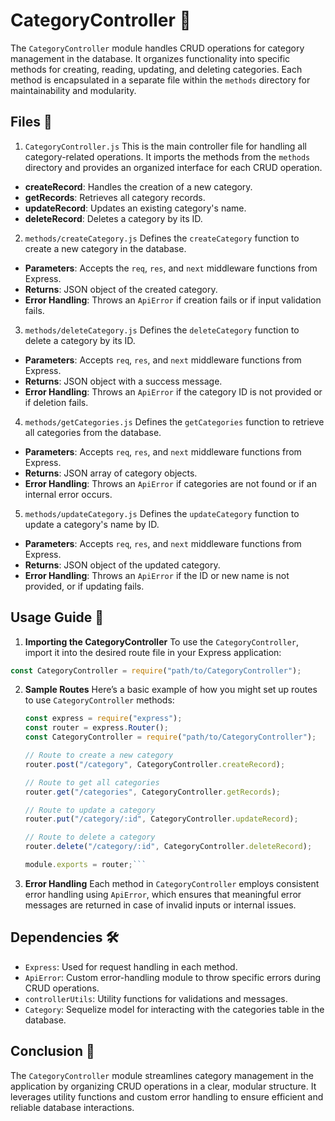 # CategoryController 📂

The `CategoryController` module handles CRUD operations for category management in the database.
It organizes functionality into specific methods for creating, reading, updating, and deleting categories.
Each method is encapsulated in a separate file within the `methods` directory for maintainability and modularity.

## Files 📄

1. `CategoryController.js`
   This is the main controller file for handling all category-related operations.
   It imports the methods from the `methods` directory and provides an organized interface for each CRUD operation.

-   **createRecord**: Handles the creation of a new category.
-   **getRecords**: Retrieves all category records.
-   **updateRecord**: Updates an existing category's name.
-   **deleteRecord**: Deletes a category by its ID.

2. `methods/createCategory.js`
   Defines the `createCategory` function to create a new category in the database.

-   **Parameters**: Accepts the `req`, `res`, and `next` middleware functions from Express.
-   **Returns**: JSON object of the created category.
-   **Error Handling**: Throws an `ApiError` if creation fails or if input validation fails.

3. `methods/deleteCategory.js`
   Defines the `deleteCategory` function to delete a category by its ID.

-   **Parameters**: Accepts `req`, `res`, and `next` middleware functions from Express.
-   **Returns**: JSON object with a success message.
-   **Error Handling**: Throws an `ApiError` if the category ID is not provided or if deletion fails.

4. `methods/getCategories.js`
   Defines the `getCategories` function to retrieve all categories from the database.

-   **Parameters**: Accepts `req`, `res`, and `next` middleware functions from Express.
-   **Returns**: JSON array of category objects.
-   **Error Handling**: Throws an `ApiError` if categories are not found or if an internal error occurs.

5. `methods/updateCategory.js`
   Defines the `updateCategory` function to update a category's name by ID.

-   **Parameters**: Accepts `req`, `res`, and `next` middleware functions from Express.
-   **Returns**: JSON object of the updated category.
-   **Error Handling**: Throws an `ApiError` if the ID or new name is not provided, or if updating fails.

## Usage Guide 📝

1. **Importing the CategoryController**
   To use the `CategoryController`, import it into the desired route file in your Express application:

```javascript
const CategoryController = require("path/to/CategoryController");
```

2. **Sample Routes**
   Here’s a basic example of how you might set up routes to use `CategoryController` methods:

    ````javascript
    const express = require("express");
    const router = express.Router();
    const CategoryController = require("path/to/CategoryController");

    // Route to create a new category
    router.post("/category", CategoryController.createRecord);

    // Route to get all categories
    router.get("/categories", CategoryController.getRecords);

    // Route to update a category
    router.put("/category/:id", CategoryController.updateRecord);

    // Route to delete a category
    router.delete("/category/:id", CategoryController.deleteRecord);

    module.exports = router;```
    ````

3. **Error Handling**
   Each method in `CategoryController` employs consistent error handling using `ApiError`, which ensures that meaningful error messages are returned in case of invalid inputs or internal issues.

## Dependencies 🛠️

-   `Express`: Used for request handling in each method.
-   `ApiError`: Custom error-handling module to throw specific errors during CRUD operations.
-   `controllerUtils`: Utility functions for validations and messages.
-   `Category`: Sequelize model for interacting with the categories table in the database.

## Conclusion 🚀

The `CategoryController` module streamlines category management in the application by organizing CRUD operations in a clear, modular structure.
It leverages utility functions and custom error handling to ensure efficient and reliable database interactions.
